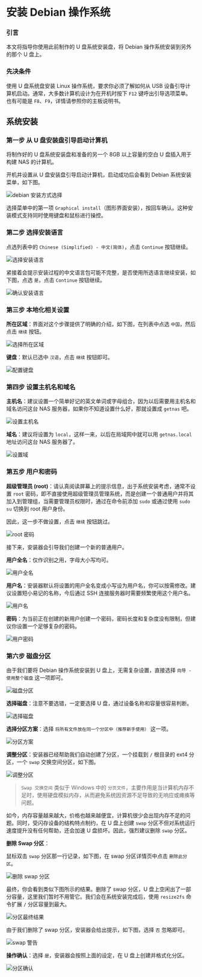 # 安装 Debian 操作系统

### 引言

本文将指导你使用此前制作的 U 盘系统安装盘，将 Debian 操作系统安装到另外的那个 U 盘上。

### 先决条件

使用 U 盘系统盘安装 Linux 操作系统，要求你必须了解如何从 USB 设备引导计算机启动。通常，大多数计算机设计为在开机时按下 `F12` 键呼出引导选项菜单。也有可能是 `F8`、`F9`，详情请参照你的主板说明书。

## 系统安装

### 第一步 从 U 盘安装盘引导启动计算机

将制作好的 U 盘系统安装盘和准备的另一个 8GB 以上容量的空白 U 盘插入用于构建 NAS 的计算机。

开机并设置从 U 盘安装盘引导启动计算机，启动成功后会看到 Debian 系统安装菜单，如下图。

<img src="https://raw.githubusercontent.com/getnas/getnas/master/operating-system-installation/debian-installation-method.png" alt="debian 安装方式选择">

选择菜单中的第一项 `Graphical install`（图形界面安装），按回车确认。这种安装模式支持同时使用键盘和鼠标进行操控。

### 第二步 选择安装语言

点选列表中的 `Chinese (Simplified) - 中文(简体)`，点击 `Continue` 按钮继续。

<img src="https://raw.githubusercontent.com/getnas/getnas/master/operating-system-installation/debian-installation-language.png" alt="选择安装语言">

紧接着会提示安装过程的中文语言包可能不完整，是否使用所选语言继续安装，如下图，点选 `是`，点击 `Continue` 按钮继续。

<img src="https://raw.githubusercontent.com/getnas/getnas/master/operating-system-installation/debian-installation-language2.png" alt="确认安装语言">

### 第三步 本地化相关设置

**所在区域**：界面对这个步骤提供了明确的介绍，如下图，在列表中点选 `中国`，然后点击 `继续` 按钮。

<img src="https://raw.githubusercontent.com/getnas/getnas/master/operating-system-installation/debian-installation-area.png" alt="选择所在区域">

**键盘**：默认已选中 `汉语`，点击 `继续` 按钮即可。

<img src="https://raw.githubusercontent.com/getnas/getnas/master/operating-system-installation/debian-installation-keymap.png" alt="配置键盘">

### 第四步 设置主机名和域名

**主机名**：建议设置一个简单好记的英文单词或字母组合，因为以后需要用主机名和域名访问这台 NAS 服务器，如果你不知道设置什么好，那就设置成 `getnas` 吧。

<img src="https://raw.githubusercontent.com/getnas/getnas/master/operating-system-installation/debian-installation-hostname.png" alt="设置主机名">

**域名**：建议将设置为 `local`，这样一来，以后在局域网中就可以用 `getnas.local` 地址访问这台 NAS 服务器了。

<img src="https://raw.githubusercontent.com/getnas/getnas/master/operating-system-installation/debian-installation-domain.png" alt="设置域">

### 第五步 用户和密码

**超级管理员 (root)**：请认真阅读屏幕上的提示信息，出于系统安装考虑，通常不设置 `root` 密码，即不直接使用超级管理员管理系统，而是创建一个普通用户并将其加入到管理组，当需要管理员权限时，通过在命令前添加 `sudo` 或通过使用 `sudo su` 切换到 root 用户身份。

因此，这一步不做设置，点击 `继续` 按钮跳过。

<img src="https://raw.githubusercontent.com/getnas/getnas/master/operating-system-installation/debian-installation-root-password.png" alt="root 密码">

接下来，安装器会引导我们创建一个新的普通用户。

**用户全名**：仅作识别之用，字母大小写均可。

<img src="https://raw.githubusercontent.com/getnas/getnas/master/operating-system-installation/debian-installation-user-fullname.png" alt="用户全名">

**用户名**：安装器默认将设置的用户全名变成小写设为用户名，你可以按需修改。建议设置短小易记的名称，今后通过 SSH 连接服务器时需要频繁使用这个用户名。

<img src="https://raw.githubusercontent.com/getnas/getnas/master/operating-system-installation/debian-installation-username.png" alt="用户名">

**密码**：为当前正在创建的新用户创建一个密码，密码长度和复杂度没有限制，但建议你设置一个足够复杂的密码。

<img src="https://raw.githubusercontent.com/getnas/getnas/master/operating-system-installation/debian-installation-userpasswd.png" alt="用户密码">

### 第六步 磁盘分区

由于我们要将 Debian 操作系统安装到 U 盘上，无需复杂设置，直接选择 `向导 - 使用整个磁盘` 这一项即可。

<img src="https://raw.githubusercontent.com/getnas/getnas/master/operating-system-installation/debian-installation-partition.png" alt="磁盘分区">

**选择磁盘**：注意不要选错，一定要选择 U 盘，通过设备名称和容量很容易判断。

<img src="https://raw.githubusercontent.com/getnas/getnas/master/operating-system-installation/debian-installation-select-disk.png" alt="选择磁盘">

**选择分区方案**：选择 `将所有文件放在同一个分区中（推荐新手使用）` 这一项。

<img src="https://raw.githubusercontent.com/getnas/getnas/master/operating-system-installation/debian-installation-partition-plan.png" alt="分区方案">

**调整分区**：安装器已经帮助我们自动创建了分区，一个挂载到 `/` 根目录的 ext4 分区，一个 `swap` 交换空间分区，如下图。

<img src="https://raw.githubusercontent.com/getnas/getnas/master/operating-system-installation/debian-installation-partition-result.png" alt="调整分区">

> `Swap 交换空间` 类似于 Windows 中的 `分页文件`，主要作用是当计算机内存不足时，使用硬盘模拟内存，从而避免系统因资源不足导致的无响应或瘫痪等问题。

如今，内存容量越来越大，价格也越来越便宜，计算机很少会出现内存不足的问题。同时，受闪存设备的结构特点制约，在 U 盘上创建 `swap` 分区不但对系统运行速度提升没有任何帮助，还会加速 U 盘损坏。因此，强烈建议删除 `swap` 分区。

**删除 Swap 分区**：

鼠标双击 `swap` 分区那一行记录，如下图，在 swap 分区详情页中点击 `删除此分区`。

<img src="https://raw.githubusercontent.com/getnas/getnas/master/operating-system-installation/debian-installation-delete-swap.png" alt="删除 swap 分区">

最终，你会看到类似下图所示的结果。删除了 swap 分区，U 盘上空闲出了一部分容量，这里我们暂时不用管它。我们会在系统安装完成后，使用 `resize2fs` 命令扩展 `/` 分区容量到最大。

<img src="https://raw.githubusercontent.com/getnas/getnas/master/operating-system-installation/debian-installation-partition-final.png" alt="分区最终结果">

由于我们删除了 swap 分区，安装器会给出提示，如下图，选择 `否` 忽略即可。

<img src="https://raw.githubusercontent.com/getnas/getnas/master/operating-system-installation/debian-installation-partition-alert.png" alt="swap 警告">

**操作确认**：选择 `是`，安装器会按照上面的设定，在 U 盘上创建并格式化分区。

<img src="https://raw.githubusercontent.com/getnas/getnas/master/operating-system-installation/debian-installation-partition-confirm.png" alt="分区确认">